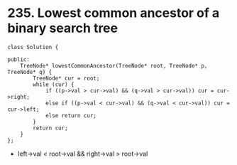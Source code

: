 # 235. Lowest common ancestor of a binary search tree
```
class Solution {

public:
    TreeNode* lowestCommonAncestor(TreeNode* root, TreeNode* p, TreeNode* q) {
        TreeNode* cur = root;
        while (cur) {
            if ((p->val > cur->val) && (q->val > cur->val)) cur = cur->right;
            else if ((p->val < cur->val) && (q->val < cur->val)) cur = cur->left;
            else return cur;
        }
        return cur;
    }
};
```

* left->val < root->val && right->val > root->val
